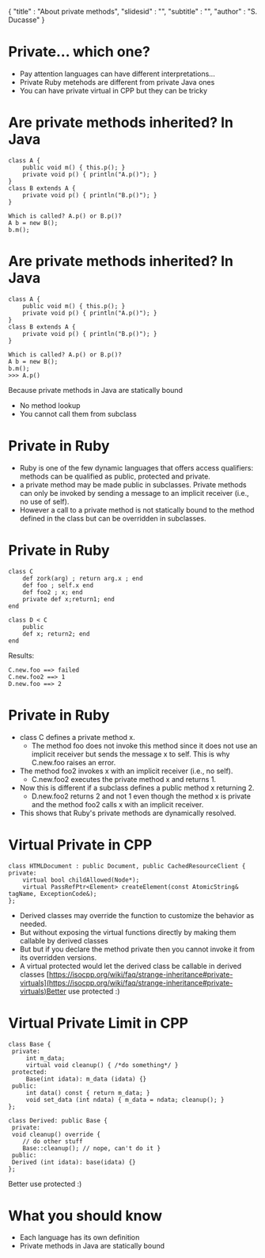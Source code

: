 { 
"title" : "About private methods",
"slidesid" : "",
"subtitle" : "",
"author" : "S. Ducasse" 
} 
 
 
# Private... which one? 
- Pay attention languages can have different interpretations... 
- Private Ruby metehods are different from private Java ones  
- You can have private virtual in CPP but they can be tricky 
 
# Are private methods inherited? In Java  
 
``` 
class A {
	public void m() { this.p(); }
	private void p() { println("A.p()"); }
}
class B extends A {
	private void p() { println("B.p()"); }
} 
``` 
 
``` 
Which is called? A.p() or B.p()?
A b = new B();
b.m(); 
``` 
 
# Are private methods inherited? In Java  
 
``` 
class A {
	public void m() { this.p(); }
	private void p() { println("A.p()"); }
}
class B extends A {
	private void p() { println("B.p()"); }
} 
``` 
 
``` 
Which is called? A.p() or B.p()?
A b = new B();
b.m();
>>> A.p() 
``` 
Because private methods in Java are statically bound 
- No method lookup 
- You cannot call them from subclass 
 
# Private in Ruby 
- Ruby is one of the few dynamic languages that offers access qualifiers: methods can be qualified as public, protected and private. 
- a private method may be made public in subclasses. Private methods can only be invoked by sending a message to an implicit receiver \(i.e., no use of self\).  
- However a call to a private method is not statically bound to the method defined in the class but can be overridden in subclasses. 
 
# Private in Ruby 
 
``` 
class C
	def zork(arg) ; return arg.x ; end
	def foo ; self.x end
	def foo2 ; x; end
	private def x;return1; end
end

class D < C
	public
	def x; return2; end
end 
``` 
Results: 
``` 
C.new.foo ==> failed
C.new.foo2 ==> 1
D.new.foo ==> 2 
``` 
 
# Private in Ruby 
- class C defines a private method x.  
  - The method foo does not invoke this method since it does not use an implicit receiver but sends the message x to self. This is why C.new.foo raises an error.  
- The method foo2 invokes x with an implicit receiver \(i.e., no self\).  
  - C.new.foo2 executes the private method x and returns 1.  
- Now this is different if a subclass defines a public method x returning 2.  
  - D.new.foo2 returns 2 and not 1 even though the method x is private and the method foo2 calls x with an implicit receiver.  
- This shows that Ruby's private methods are dynamically resolved. 
 
# Virtual Private in CPP 
 
``` 
class HTMLDocument : public Document, public CachedResourceClient {
private:
    virtual bool childAllowed(Node*);
    virtual PassRefPtr<Element> createElement(const AtomicString& tagName, ExceptionCode&);
}; 
``` 
- Derived classes may override the function to customize the behavior as needed. 
- But without exposing the virtual functions directly by making them callable by derived classes  
- But but if you declare the method private then you cannot invoke it from its overridden versions. 
- A virtual protected would let the derived class be callable in derived classes 
[https://isocpp.org/wiki/faq/strange-inheritance#private-virtuals](https://isocpp.org/wiki/faq/strange-inheritance#private-virtuals)Better use protected :\)  
# Virtual Private Limit in CPP 
 
``` 
class Base {
 private:
	 int m_data;
	 virtual void cleanup() { /*do something*/ }
 protected:
	 Base(int idata): m_data (idata) {}
 public:
	 int data() const { return m_data; }
	 void set_data (int ndata) { m_data = ndata; cleanup(); }
};

class Derived: public Base {
 private:
 void cleanup() override {
	// do other stuff
	Base::cleanup(); // nope, can't do it }
 public:
 Derived (int idata): base(idata) {}
}; 
``` 
Better use protected :\)  
# What you should know 
- Each language has its own definition 
- Private methods in Java are statically bound 

